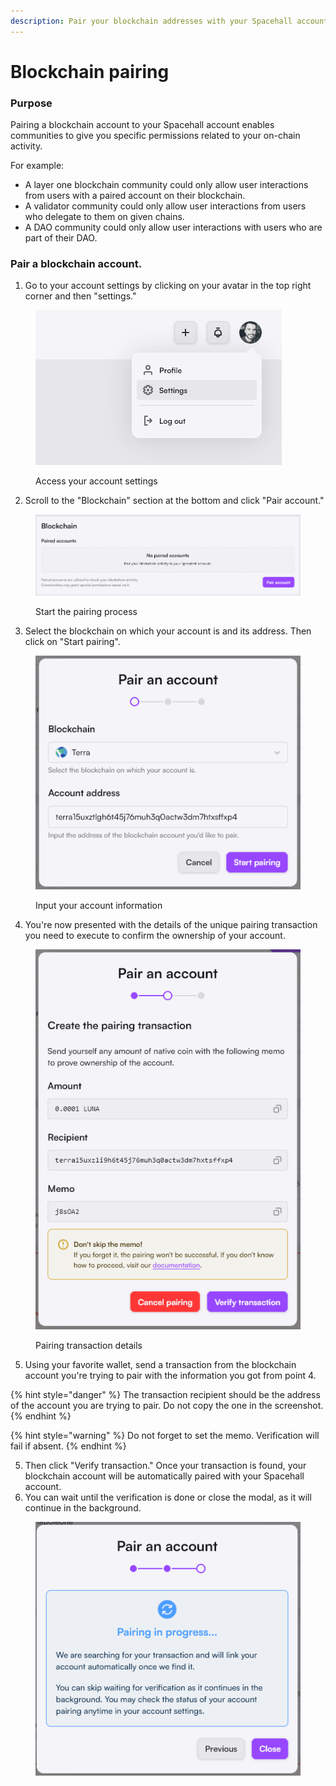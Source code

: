 ```yaml
---
description: Pair your blockchain addresses with your Spacehall account.
---
```


# Blockchain pairing

### Purpose

Pairing a blockchain account to your Spacehall account enables communities to give you specific permissions related to your on-chain activity.

For example:

* A layer one blockchain community could only allow user interactions from users with a paired account on their blockchain.
* A  validator community could only allow user interactions from users who delegate to them on given chains.
* A DAO community could only allow user interactions with users who are part of their DAO.

### Pair a blockchain account.

1. Go to your account settings by clicking on your avatar in the top right corner and then "settings."

<figure><img src="../.gitbook/assets/blockchain-pairing-pairing-an-address-1.png" alt=""><figcaption><p>Access your account settings</p></figcaption></figure>

2. Scroll to the "Blockchain" section at the bottom and click "Pair account."

<figure><img src="../.gitbook/assets/blockchain-pairing-pairing-an-address-2.png" alt=""><figcaption><p>Start the pairing process</p></figcaption></figure>

3. Select the blockchain on which your account is and its address. Then click on "Start pairing".

<figure><img src="../.gitbook/assets/blockchain-pairing-pairing-an-address-3.png" alt=""><figcaption><p>Input your account information</p></figcaption></figure>

4. You're now presented with the details of the unique pairing transaction you need to execute to confirm the ownership of your account.

<figure><img src="../.gitbook/assets/blockchain-pairing-pairing-an-address-4.png" alt=""><figcaption><p>Pairing transaction details</p></figcaption></figure>

5. Using your favorite wallet, send a transaction from the blockchain account you're trying to pair with the information you got from point 4.

{% hint style="danger" %}
The transaction recipient should be the address of the account you are trying to pair. Do not copy the one in the screenshot.
{% endhint %}

{% hint style="warning" %}
Do not forget to set the memo. Verification will fail if absent.
{% endhint %}

5. Then click "Verify transaction." Once your transaction is found, your blockchain account will be automatically paired with your Spacehall account.
6. You can wait until the verification is done or close the modal, as it will continue in the background.

<figure><img src="../.gitbook/assets/Screenshot 2023-12-22 164837.png" alt=""><figcaption></figcaption></figure>

